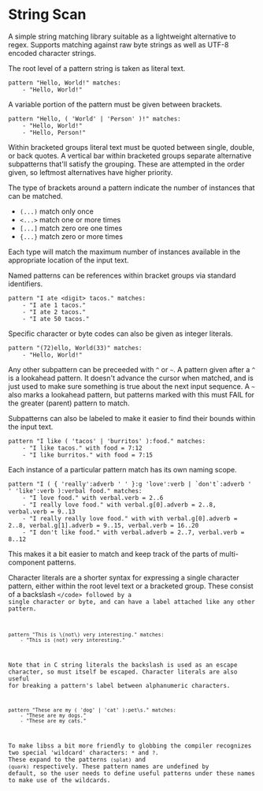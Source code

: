 # String Scan
A simple string matching library suitable as a lightweight alternative
to regex.  Supports matching against raw byte strings as well as UTF-8
encoded character strings.

The root level of a pattern string is taken as literal text.

    pattern "Hello, World!" matches:
        - "Hello, World!"

A variable portion of the pattern must be given between brackets.

    pattern "Hello, ( 'World' | 'Person' )!" matches:
        - "Hello, World!"
        - "Hello, Person!"

Within bracketed groups literal text must be quoted between single,
double, or back quotes.  A vertical bar within bracketed groups
separate alternative subpatterns that'll satisfy the grouping.  These
are attempted in the order given, so leftmost alternatives have
higher priority.

The type of brackets around a pattern indicate the number of instances
that can be matched.

- `(...)` match only once
- `<...>` match one or more times
- `[...]` match zero ore one times
- `{...}` match zero or more times

Each type will match the maximum number of instances available in the
appropriate location of the input text.

Named patterns can be references within bracket groups via standard
identifiers.

    pattern "I ate <digit> tacos." matches:
        - "I ate 1 tacos."
        - "I ate 2 tacos."
        - "I ate 50 tacos."

Specific character or byte codes can also be given as integer literals.

    pattern "(72)ello, World(33)" matches:
        - "Hello, World!"


Any other subpattern can be preceeded with `^` or `~`.  A pattern given
after a `^` is a lookahead pattern.  It doesn't advance the cursor when
matched, and is just used to make sure something is true about the next
input sequence.  A `~` also marks a lookahead pattern, but patterns marked
with this must FAIL for the greater (parent) pattern to match.

Subpatterns can also be labeled to make it easier to find their bounds
within the input text.

    pattern "I like ( 'tacos' | 'burritos' ):food." matches:
        - "I like tacos." with food = 7:12
        - "I like burritos." with food = 7:15

Each instance of a particular pattern match has its own naming scope.

    pattern "I ( { 'really':adverb ' ' }:g 'love':verb | `don't`:adverb ' ' 'like':verb ):verbal food." matches:
        - "I love food." with verbal.verb = 2..6
        - "I really love food." with verbal.g[0].adverb = 2..8, verbal.verb = 9..13
        - "I really really love food." with with verbal.g[0].adverb = 2..8, verbal.g[1].adverb = 9..15, verbal.verb = 16..20
        - "I don't like food." with verbal.adverb = 2..7, verbal.verb = 8..12

This makes it a bit easier to match and keep track of the parts of
multi-component patterns.

Character literals are a shorter syntax for expressing a single character
pattern, either within the root level text or a bracketed group.  These
consist of a backslash <code>\</code> followed by a single character or
byte, and can have a label attached like any other pattern.

	pattern "This is \(not\) very interesting." matches:
		- "This is (not) very interesting."

Note that in C string literals the backslash is used as an escape character,
so must itself be escaped.  Character literals are also useful for breaking
a pattern's label between alphanumeric characters.

	pattern "These are my ( 'dog' | 'cat' ):pet\s." matches:
		- "These are my dogs."
		- "These are my cats."

To make libss a bit more friendly to globbing the compiler recognizes
two special 'wildcard' characters: `*` and `?`.  These expand to the
patterns `(splat)` and `(quark)` respectively.  These pattern names
are undefined by default, so the user needs to define useful patterns
under these names to make use of the wildcards.
